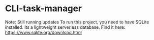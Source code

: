# CLI-task-manager

Note: Still running updates
To run this project, you need to have SQLite installed. its a lightweight serverless database.
Find it here:
https://www.sqlite.org/download.html



